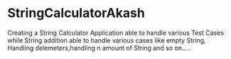 # StringCalculatorAkash
Creating a String Calculator Application able to handle various Test Cases while String addition able to handle various cases like empty String, Handling delemeters,handling n amount of String and so on.....
